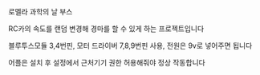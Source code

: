 로멜라 과학의 날 부스

RC카의 속도를 랜덤 변경해 경마를 할 수 있게 하는 프로젝트입니다

블루투스모듈 3,4번핀, 모터 드라이버 7,8,9번핀 사용, 전원은 9v로 넣어주면 됩니다

어플은 설치 후 설정에서 근처기기 권한 허용해줘야 정상 작동합니다
